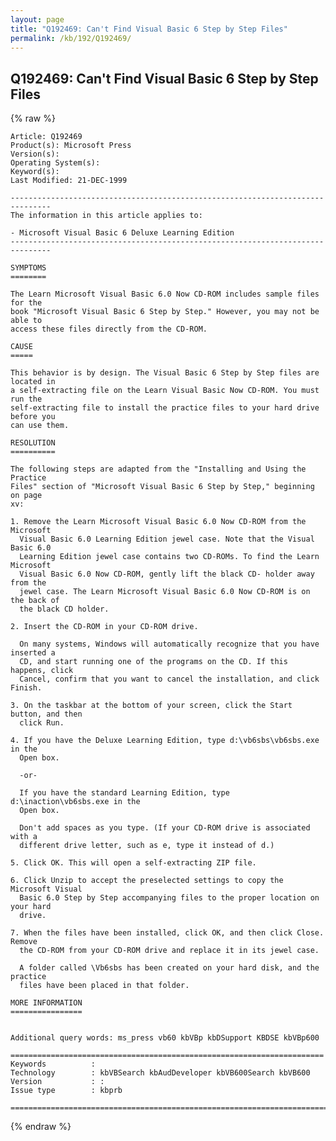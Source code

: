 ```yaml
---
layout: page
title: "Q192469: Can't Find Visual Basic 6 Step by Step Files"
permalink: /kb/192/Q192469/
---
```


## Q192469: Can't Find Visual Basic 6 Step by Step Files

{% raw %}

	Article: Q192469
	Product(s): Microsoft Press
	Version(s): 
	Operating System(s): 
	Keyword(s): 
	Last Modified: 21-DEC-1999
	
	-------------------------------------------------------------------------------
	The information in this article applies to:
	
	- Microsoft Visual Basic 6 Deluxe Learning Edition 
	-------------------------------------------------------------------------------
	
	SYMPTOMS
	========
	
	The Learn Microsoft Visual Basic 6.0 Now CD-ROM includes sample files for the
	book "Microsoft Visual Basic 6 Step by Step." However, you may not be able to
	access these files directly from the CD-ROM.
	
	CAUSE
	=====
	
	This behavior is by design. The Visual Basic 6 Step by Step files are located in
	a self-extracting file on the Learn Visual Basic Now CD-ROM. You must run the
	self-extracting file to install the practice files to your hard drive before you
	can use them.
	
	RESOLUTION
	==========
	
	The following steps are adapted from the "Installing and Using the Practice
	Files" section of "Microsoft Visual Basic 6 Step by Step," beginning on page
	xv:
	
	1. Remove the Learn Microsoft Visual Basic 6.0 Now CD-ROM from the Microsoft
	  Visual Basic 6.0 Learning Edition jewel case. Note that the Visual Basic 6.0
	  Learning Edition jewel case contains two CD-ROMs. To find the Learn Microsoft
	  Visual Basic 6.0 Now CD-ROM, gently lift the black CD- holder away from the
	  jewel case. The Learn Microsoft Visual Basic 6.0 Now CD-ROM is on the back of
	  the black CD holder.
	
	2. Insert the CD-ROM in your CD-ROM drive.
	
	  On many systems, Windows will automatically recognize that you have inserted a
	  CD, and start running one of the programs on the CD. If this happens, click
	  Cancel, confirm that you want to cancel the installation, and click Finish.
	
	3. On the taskbar at the bottom of your screen, click the Start button, and then
	  click Run.
	
	4. If you have the Deluxe Learning Edition, type d:\vb6sbs\vb6sbs.exe in the
	  Open box.
	
	  -or-
	
	  If you have the standard Learning Edition, type d:\inaction\vb6sbs.exe in the
	  Open box.
	
	  Don't add spaces as you type. (If your CD-ROM drive is associated with a
	  different drive letter, such as e, type it instead of d.)
	
	5. Click OK. This will open a self-extracting ZIP file.
	
	6. Click Unzip to accept the preselected settings to copy the Microsoft Visual
	  Basic 6.0 Step by Step accompanying files to the proper location on your hard
	  drive.
	
	7. When the files have been installed, click OK, and then click Close. Remove
	  the CD-ROM from your CD-ROM drive and replace it in its jewel case.
	
	  A folder called \Vb6sbs has been created on your hard disk, and the practice
	  files have been placed in that folder.
	
	MORE INFORMATION
	================
	
	
	Additional query words: ms_press vb60 kbVBp kbDSupport KBDSE kbVBp600
	
	======================================================================
	Keywords          :  
	Technology        : kbVBSearch kbAudDeveloper kbVB600Search kbVB600
	Version           : :
	Issue type        : kbprb
	
	=============================================================================
	

{% endraw %}
